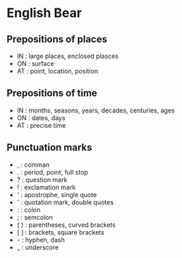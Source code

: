 # English Bear

## Prepositions of places

- IN : large places, enclosed plasces
- ON : surface
- AT : point, location, position

## Prepositions of time

- IN : months, seasons, years, decades, centuries, ages
- ON : dates, days
- AT : precise time

## Punctuation marks

- , : comman
- . : period, point, full stop
- ? : question mark
- ! : exclamation mark
- ' : apostrophe, single quote
- ' : quotation mark, double quotes
- : : colon
- ; : semcolon
- ( ) : parentheses, curved brackets
- \[ \] : brackets, square brackets
- \- : hyphen, dash
- _ : underscore
